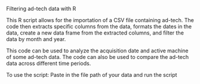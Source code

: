 Filtering ad-tech data with R

This R script allows for the importation of a CSV file containing ad-tech. The code then extracts specific columns from the data, formats the dates in the data, create a new data frame from the extracted columns, and filter the data by month and year.

This code can be used to analyze the acquisition date and active machine of some ad-tech data.
The code can also be used to compare the ad-tech data across different time periods.

To use the script: 
Paste in the file path of your data and run the script
